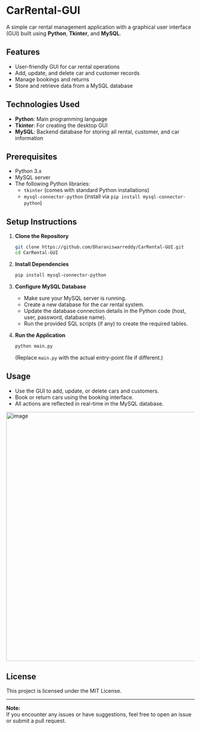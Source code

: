 # CarRental-GUI

A simple car rental management application with a graphical user interface (GUI) built using **Python**, **Tkinter**, and **MySQL**.

## Features

- User-friendly GUI for car rental operations
- Add, update, and delete car and customer records
- Manage bookings and returns
- Store and retrieve data from a MySQL database

## Technologies Used

- **Python**: Main programming language
- **Tkinter**: For creating the desktop GUI
- **MySQL**: Backend database for storing all rental, customer, and car information

## Prerequisites

- Python 3.x
- MySQL server
- The following Python libraries:
  - `tkinter` (comes with standard Python installations)
  - `mysql-connector-python` (install via `pip install mysql-connector-python`)

## Setup Instructions

1. **Clone the Repository**
    ```bash
    git clone https://github.com/Dharaniswarreddy/CarRental-GUI.git
    cd CarRental-GUI
    ```

2. **Install Dependencies**
    ```bash
    pip install mysql-connector-python
    ```

3. **Configure MySQL Database**
    - Make sure your MySQL server is running.
    - Create a new database for the car rental system.
    - Update the database connection details in the Python code (host, user, password, database name).
    - Run the provided SQL scripts (if any) to create the required tables.

4. **Run the Application**
    ```bash
    python main.py
    ```
    (Replace `main.py` with the actual entry-point file if different.)

## Usage

- Use the GUI to add, update, or delete cars and customers.
- Book or return cars using the booking interface.
- All actions are reflected in real-time in the MySQL database.

<img width="994" height="666" alt="image" src="https://github.com/user-attachments/assets/6c823480-742a-402d-ae89-32f5629f5896" />


## License

This project is licensed under the MIT License.

---

**Note:**  
If you encounter any issues or have suggestions, feel free to open an issue or submit a pull request.

